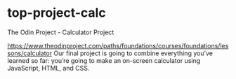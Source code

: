 # top-project-calc
The Odin Project - Calculator Project

https://www.theodinproject.com/paths/foundations/courses/foundations/lessons/calculator
Our final project is going to combine everything you’ve learned so far: you’re going to make an on-screen calculator using JavaScript, HTML, and CSS.
